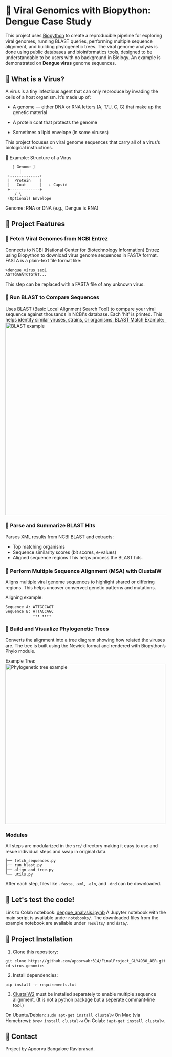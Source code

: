 # 🦠 Viral Genomics with Biopython: Dengue Case Study

This project uses [Biopython](https://biopython.org/) to create a reproducible pipeline for exploring viral genomes, running BLAST queries, performing multiple sequence alignment, and building phylogenetic trees. 
The viral genome analysis is done using public databases and bioinformatics tools, designed to be understandable to be users with no background in Biology.
An example is demonstrated on **Dengue virus** genome sequences.

## 🧬 What is a Virus?

A virus is a tiny infectious agent that can only reproduce by invading the cells of a host organism. It’s made up of:

* A genome — either DNA or RNA letters (A, T/U, C, G) that make up the genetic material

* A protein coat that protects the genome

* Sometimes a lipid envelope (in some viruses)

This project focuses on viral genome sequences that carry all of a virus’s biological instructions.

🧬 Example: Structure of a Virus

       [ Genome ]
          |
     +-------------+
     |  Protein    |
     |   Coat      |   ← Capsid
     +-------------+
        / \
     (Optional) Envelope

  Genome: RNA or DNA (e.g., Dengue is RNA)

## 🧬 Project Features

### 🧪 Fetch Viral Genomes from NCBI Entrez
Connects to NCBI (National Center for Biotechnology Information) Entrez using Biopython to download virus genome sequences in FASTA format.
FASTA is a plain-text file format like:

    >dengue_virus_seq1
    AGTTGAGATCTGTGT...
This step can be replaced with a FASTA file of any unknown virus.

### 🧪 Run BLAST to Compare Sequences
Uses BLAST (Basic Local Alignment Search Tool) to compare your viral sequence against thousands in NCBI's database. Each 'hit' is printed.
This helps identify similar viruses, strains, or organisms.
BLAST Match Example:
<img src="https://upload.wikimedia.org/wikipedia/commons/5/55/BLAST_Results_Example.png" alt="BLAST example" width="600"/>

### 🧪 Parse and Summarize BLAST Hits
Parses XML results from NCBI BLAST and extracts:
* Top matching organisms
* Sequence similarity scores (bit scores, e-values)
* Aligned sequence regions
This helps process the BLAST hits.

### 🧪 Perform Multiple Sequence Alignment (MSA) with ClustalW
Aligns multiple viral genome sequences to highlight shared or differing regions.
This helps uncover conserved genetic patterns and mutations.

Aligning example:

    Sequence A: ATTGCCAGT
    Sequence B: ATTACCAGC
                ↑↑↑ ↑↑↑↑

### 🧪 Build and Visualize Phylogenetic Trees
Converts the alignment into a tree diagram showing how related the viruses are. The tree is built using the Newick format and rendered with Biopython’s Phylo module.

Example Tree:
<img src="https://upload.wikimedia.org/wikipedia/commons/3/3b/Simple_phylogenetic_tree.png" alt="Phylogenetic tree example" width="500"/>

### Modules
All steps are modularized in the ``src/`` directory making it easy to use and resue individual steps and swap in original data.

    ├── fetch_sequences.py
    ├── run_blast.py
    ├── align_and_tree.py
    └── utils.py

After each step, files like ``.fasta``, ``.xml``, ``.aln``, and ``.dnd`` can be downloaded.

## 🧬 Let's test the code!
Link to Colab notebook: [dengue_analysis.ipynb](https://colab.research.google.com/drive/1ZVyDpIpl_gsuaPH7dfulFxvbGQLWKHmf?usp=sharing)
A Jupyter notebook with the main script is available under ``notebooks/``.
The downloaded files from the example notebook are available under ``results/`` and ``data/``.

## 🧬 Project Installation
1. Clone this repository:

``git clone https://github.com/apoorvabr314/FinalProject_GLY4930_ABR.git
  cd virus-genomics``

2. Install dependencies:

``pip install -r requirements.txt``

3. [ClustalW2](http://www.clustal.org/clustal2/) must be installed separately to enable multiple sequence alignment. (It is not a python package but a seperate commant-line tool.) 

On Ubuntu/Debian: ``sudo apt-get install clustalw``
On Mac (via Homebrew): ``brew install clustal-w``
On Colab: ``!apt-get install clustalw``.

## 🧬 Contact
Project by Apoorva Bangalore Raviprasad.
